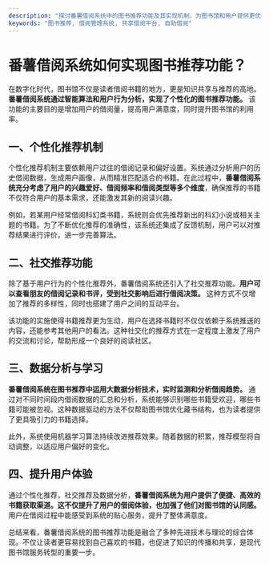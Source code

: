 ```yaml
---
description: "探讨番薯借阅系统中的图书推荐功能及其实现机制，为图书馆和用户提供更优质的服务体验。"
keywords: "图书推荐, 借阅管理系统, 共享借阅平台, 自助借阅"
---
```

# 番薯借阅系统如何实现图书推荐功能？

在数字化时代，图书馆不仅是读者借阅书籍的地方，更是知识共享与推荐的高地。**番薯借阅系统通过智能算法和用户行为分析，实现了个性化的图书推荐功能。** 该功能的主要目的是增加用户的借阅量，提高用户满意度，同时提升图书馆的利用率。

## 一、个性化推荐机制

个性化推荐机制主要依赖用户过往的借阅记录和偏好设置。系统通过分析用户的历史借阅数据，生成用户画像，从而精准匹配适合的书籍。在此过程中，**番薯借阅系统充分考虑了用户的兴趣爱好、借阅频率和借阅类型等多个维度**，确保推荐的书籍不仅符合用户的基本需求，还能激发其新的阅读兴趣。

例如，若某用户经常借阅科幻类书籍，系统则会优先推荐新出的科幻小说或相关主题的书籍。为了不断优化推荐的准确性，该系统还集成了反馈机制，用户可以对推荐结果进行评价，进一步完善算法。

## 二、社交推荐功能

除了基于用户行为的个性化推荐外，番薯借阅系统还引入了社交推荐功能。**用户可以查看朋友的借阅记录和书评，受到社交影响后进行借阅决策。** 这种方式不仅增加了推荐的多样性，同时也搭建了用户之间的互动平台。

该功能的实施使得书籍推荐更为生动，用户在选择书籍时不仅仅依赖于系统推送的内容，还能参考其他用户的看法。这种社交化的推荐方式在一定程度上激发了用户的交流和讨论，帮助形成一个良好的阅读社区。

## 三、数据分析与学习

**番薯借阅系统在图书推荐中运用大数据分析技术，实时监测和分析借阅趋势。** 通过对不同时间段内借阅数据的汇总和分析，系统能够识别哪些书籍受欢迎，哪些书籍可能被忽视。这种数据驱动的方法不仅帮助图书馆优化藏书结构，也为读者提供了更具吸引力的书籍选择。

此外，系统使用机器学习算法持续改进推荐效果。随着数据的积累，推荐模型将自动调整，以适应用户偏好的变化。

## 四、提升用户体验

通过个性化推荐，社交推荐及数据分析，**番薯借阅系统为用户提供了便捷、高效的书籍获取渠道。这不仅提升了用户的借阅体验，也加强了他们对图书馆的认同感。** 用户在借阅过程中能感受到系统的贴心服务，提升了整体满意度。

总结来看，番薯借阅系统的图书推荐功能是融合了多种先进技术与理论的综合体现。不仅让读者更容易找到自己喜欢的书籍，也促进了知识的传播和共享，是现代图书馆服务转型的重要一步。
